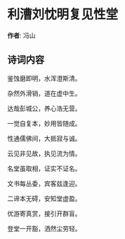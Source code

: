 # 利漕刘忱明复见性堂

**作者**: 冯山

## 诗词内容

鉴蚀磨即明，水浑澄斯清。

杂然外滑销，道在虚中生。

达哉彭城公，养心浩无营。

一觉自复本，妙用皆随成。

性通儒佛间，大抵寂与诚。

云见非见故，执见流为情。

名堂虽取相，证实不证名。

文书每丛委，宾客兹逢迎。

二谛本无碍，安知堂虚盈。

优游寄真赏，接引开群盲。

登堂一开豁，洒然尘劳轻。


